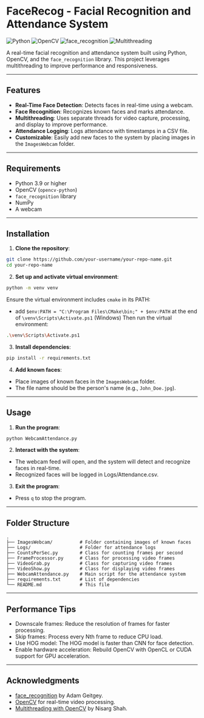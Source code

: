 # FaceRecog - Facial Recognition and Attendance System
![Python](https://img.shields.io/badge/Python-3.9-blue)
![OpenCV](https://img.shields.io/badge/OpenCV-4.x-green)
![face_recognition](https://img.shields.io/badge/face__recognition-1.x-orange)
![Multithreading](https://img.shields.io/badge/Multithreading-Enabled-brightgreen)

A real-time facial recognition and attendance system built using Python, OpenCV, and the `face_recognition` library. This project leverages multithreading to improve performance and responsiveness.
___

## Features

- **Real-Time Face Detection**: Detects faces in real-time using a webcam.
- **Face Recognition**: Recognizes known faces and marks attendance.
- **Multithreading**: Uses separate threads for video capture, processing, and display to improve performance.
- **Attendance Logging**: Logs attendance with timestamps in a CSV file.
- **Customizable**: Easily add new faces to the system by placing images in the `ImagesWebcam` folder.
___

## Requirements

- Python 3.9 or higher
- OpenCV (`opencv-python`)
- `face_recognition` library
- NumPy
- A webcam
___

## Installation

1. **Clone the repository**:
  ```bash
  git clone https://github.com/your-username/your-repo-name.git
  cd your-repo-name
   ```
2. **Set up and activate virtual environment**:
  ```bash
  python -m venv venv
  ```
  Ensure the virtual environment includes `cmake` in its PATH:
  - add `$env:PATH = "C:\Program Files\CMake\bin;" + $env:PATH` at the end of `\venv\Scripts\Activate.ps1` (Windows)
  Then run the virtual environment:
  ```bash
  .\venv\Scripts\Activate.ps1
  ```
3. **Install dependencies**:
  ```bash
  pip install -r requirements.txt
  ```
4. **Add known faces**:
  - Place images of known faces in the `ImagesWebcam` folder.
  - The file name should be the person's name (e.g., `John_Doe.jpg`).
___
## Usage
1. **Run the program**:
  ```bash
  python WebcamAttendance.py
  ```
2. **Interact with the system**:
  - The webcam feed will open, and the system will detect and recognize faces in real-time.
  - Recognized faces will be logged in Logs/Attendance.csv.
3. **Exit the program**:
  - Press `q` to stop the program.
___
## Folder Structure
```
.
├── ImagesWebcam/          # Folder containing images of known faces
├── Logs/                  # Folder for attendance logs
├── CountsPerSec.py        # Class for counting frames per second
├── FrameProcessor.py      # Class for processing video frames
├── VideoGrab.py           # Class for capturing video frames
├── VideoShow.py           # Class for displaying video frames
├── WebcamAttendance.py    # Main script for the attendance system
├── requirements.txt       # List of dependencies
└── README.md              # This file
```
___
## Performance Tips
  - Downscale frames: Reduce the resolution of frames for faster processing.
  - Skip frames: Process every Nth frame to reduce CPU load.
  - Use HOG model: The HOG model is faster than CNN for face detection.
  - Enable hardware acceleration: Rebuild OpenCV with OpenCL or CUDA support for GPU acceleration.
___
## Acknowledgments
  - [face_recognition](https://github.com/ageitgey/face_recognition) by Adam Geitgey.
  - [OpenCV](https://opencv.org/) for real-time video processing.
  - [Multithreading with OpenCV](https://nrsyed.com/2018/07/05/multithreading-with-opencv-python-to-improve-video-processing-performance/) by Nisarg Shah.

